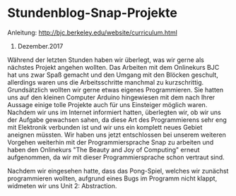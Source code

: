# Stundenblog-Snap-Projekte

Anleitung: http://bjc.berkeley.edu/website/curriculum.html

1. Dezember.2017

Während der letzten Stunden haben wir überlegt, was wir gerne als nächstes Projekt angehen wollten. Das Arbeiten mit dem Onlinekurs BJC hat uns zwar Spaß gemacht und den Umgang mit den Blöcken geschult, allerdings waren uns die Arbeitsschritte manchmal zu kurzschrittig. Grundsätzlich wollten wir gerne etwas eigenes Programmieren.
Sie hatten uns auf den kleinen Computer Arduino hingewiesen mit dem nach Ihrer Aussage einige tolle Projekte auch für uns Einsteiger möglich waren. Nachdem wir uns im Internet informiert hatten, überlegten wir, ob wir uns der Aufgabe gewachsen sahen, da diese Art des Programmierens sehr eng mit Elektronik verbunden ist und wir uns ein komplett neues Gebiet aneignen müssten. 
Wir haben uns jetzt entschlossen bei unserem weiteren Vorgehen weiterhin mit der Programmiersprache Snap zu arbeiten und haben den Onlinekurs "The Beauty and Joy of Computing" erneut aufgenommen, da wir mit dieser Programmiersprache schon vertraut sind.

Nachdem wir eingesehen hatte, dass das Pong-Spiel, welches wir zunächst programmieren wollten, aufgrund eines Bugs im Programm nicht klappt, widmeten wir uns Unit 2: Abstraction.

